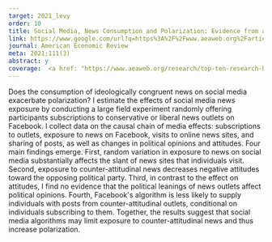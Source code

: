 ```yaml
---
target: 2021_levy
order: 10
title: Social Media, News Consumption and Polarization: Evidence from a Field Experiment
link: https://www.google.com/url?q=https%3A%2F%2Fwww.aeaweb.org%2Farticles%3Fid%3D10.1257%2Faer.20191777&sa=D&sntz=1&usg=AOvVaw3TBPge3QQustVaiYiFPIrl
journal: American Economic Review
meta: 2021;111(3)
abstract: y
coverage:  <a href: "https://www.aeaweb.org/research/top-ten-research-highlight-2021 target = "_blank"> Top 10 AEA Research Highlights</a>, <a href="https://journalistsresource.org/politics-and-government/facebook-political-polarization-republican/" target="_blank"> Journalist's Resource</a>">CNBC</a>, <a href="http://www.huffingtonpost.com/entry/obamacare-smokers-study_us_577d3de2e4b0a629c1ab828a?n78n9kfgynq7u8fr" target="_blank">Huffington Post</a>, <a href="https://www.politicopro.com/health-care/whiteboard/2016/07/study-obamacares-tobacco-surcharges-not-reducing-smoking-074254" target="_blank">Politico</a>, <a href="https://www.washingtonpost.com/news/wonk/wp/2016/07/19/obamacares-surcharge-for-smokers-may-have-backfired/" target="_blank"><i>Washington Post</i></a>
---
```

Does the consumption of ideologically congruent news on social media exacerbate polarization? I estimate the effects of social media news exposure by conducting a large field experiment randomly offering participants subscriptions to conservative or liberal news outlets on Facebook. I collect data on the causal chain of media effects: subscriptions to outlets, exposure to news on Facebook, visits to online news sites, and sharing of posts, as well as changes in political opinions and attitudes. Four main findings emerge. First, random variation in exposure to news on social media substantially affects the slant of news sites that individuals visit. Second, exposure to counter-attitudinal news decreases negative attitudes toward the opposing political party. Third, in contrast to the effect on attitudes, I find no evidence that the political leanings of news outlets affect political opinions. Fourth, Facebook's algorithm is less likely to supply individuals with posts from counter-attitudinal outlets, conditional on individuals subscribing to them. Together, the results suggest that social media algorithms may limit exposure to counter-attitudinal news and thus increase polarization.